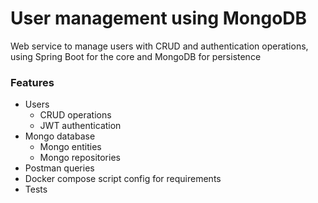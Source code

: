 # User management using MongoDB
Web service to manage users with CRUD and authentication operations, using Spring Boot for the core and MongoDB for persistence

### Features
- Users
  * CRUD operations
  * JWT authentication
- Mongo database
  * Mongo entities
  * Mongo repositories
- Postman queries
- Docker compose script config for requirements
- Tests
